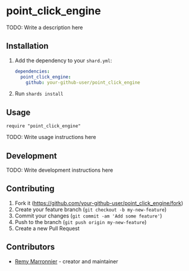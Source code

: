 # point_click_engine

TODO: Write a description here

## Installation

1. Add the dependency to your `shard.yml`:

   ```yaml
   dependencies:
     point_click_engine:
       github: your-github-user/point_click_engine
   ```

2. Run `shards install`

## Usage

```crystal
require "point_click_engine"
```

TODO: Write usage instructions here

## Development

TODO: Write development instructions here

## Contributing

1. Fork it (<https://github.com/your-github-user/point_click_engine/fork>)
2. Create your feature branch (`git checkout -b my-new-feature`)
3. Commit your changes (`git commit -am 'Add some feature'`)
4. Push to the branch (`git push origin my-new-feature`)
5. Create a new Pull Request

## Contributors

- [Remy Marronnier](https://github.com/your-github-user) - creator and maintainer
